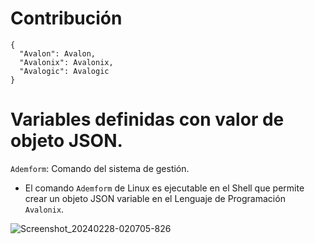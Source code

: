 # Contribución 
```
{
  "Avalon": Avalon,
  "Avalonix": Avalonix,
  "Avalogic": Avalogic
}
```

# Variables definidas con valor de objeto JSON. 
`Ademform`: Comando del sistema de gestión. 
- El comando `Ademform` de Linux es ejecutable en el Shell que permite crear un objeto JSON variable en el Lenguaje de Programación `Avalonix`.

![Screenshot_20240228-020705-826](https://github.com/231414806/bootbase1.0.1/assets/144766850/776d51d1-26fb-407e-ac4f-a072759e1f6d)
